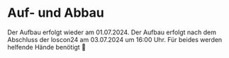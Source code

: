 # Auf- und Abbau

Der Aufbau erfolgt wieder am 01.07.2024. Der Aufbau erfolgt nach dem Abschluss der loscon24 am 03.07.2024 um 16:00 Uhr. Für beides werden helfende Hände benötigt 🤗